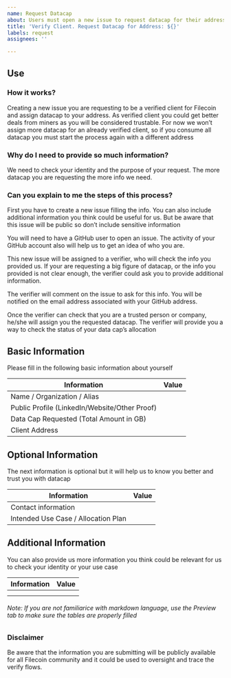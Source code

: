 ```yaml
---
name: Request Datacap
about: Users must open a new issue to request datacap for their addresses
title: 'Verify Client. Request Datacap for Address: ${}'
labels: request
assignees: ''

---
```


## Use

### How it works?

Creating a new issue you are requesting to be a verified client for Filecoin and assign datacap to your address.  As verified client you could get better deals from miners as you will be considered trustable. For now we won’t assign more datacap for an already verified client, so if you consume all datacap you must start the process again with a different address

### Why do I need to provide so much information?

We need to check your identity and the purpose of your request. The more datacap you are requesting the more info we need.

### Can you explain to me the steps of this process?

First you have to create a new issue filling the info. You can also include additional information you think could be useful for us. But be aware that this issue will be public so don’t include sensitive information 

You will need to have a GitHub user to open an issue. The activity of your GitHub account also will help us to get an idea of who you are.

This new issue will be assigned to a verifier, who will check the info you provided us. If your are requesting a big figure of datacap, or the info you provided is not clear enough, the verifier could ask you to provide additional information.

The verifier will comment on the issue to ask for this info. You will be notified on the email address associated with your GitHub address.

Once the verifier can check that you are a trusted person or company, he/she will assign you the requested datacap. The verifier will provide you a way to check the status of your data cap’s allocation   



##  Basic Information

Please fill in the following basic information about yourself

| Information                       | Value  |
| ------------------------| ------------------------ |
| Name / Organization / Alias             |             |                          
| Public Profile (LinkedIn/Website/Other Proof)                   |             |                                
| Data Cap Requested (Total Amount in GB)    |             |                                
| Client Address     |             |       


## Optional Information 
  
The  next information is optional but it will help us to know you better and trust you with datacap

| Information                       | Value  |
| ------------------------| ------------------------ |                   
| Contact information           |                  |              
|  Intended Use Case / Allocation Plan               |             |            

 
 
## Additional Information 

You can also provide us more information you think could be relevant for us to check your identity or your use case 

| Information                       | Value  |
| ------------------------| ------------------------ |    
|             |             | 
|             |             | 



###### _Note: If you are not familiarice with markdown language, use the Preview tab to make sure the tables are properly filled_


### Disclaimer

Be aware that the information you are submitting will be publicly available for all Filecoin community and it could be used to oversight and trace the verify flows.
